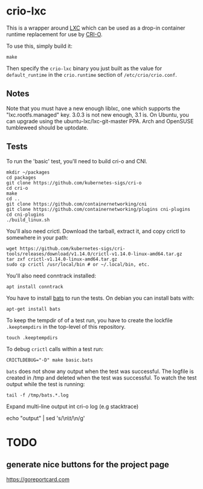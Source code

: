 # crio-lxc

This is a wrapper around [LXC](https://github.com/lxc/lxc) which can be used as
a drop-in container runtime replacement for use by
[CRI-O](https://github.com/kubernetes-sigs/cri-o).

To use this, simply build it:

```
make
```

Then specify the `crio-lxc` binary you just built as the value for
`default_runtime` in the `crio.runtime` section of `/etc/crio/crio.conf`.

## Notes

Note that you must have a new enough liblxc, one which supports the
"lxc.rootfs.managed" key.  3.0.3 is not new enough, 3.1 is.  On Ubuntu,
you can upgrade using the ubuntu-lxc/lxc-git-master PPA.  Arch and
OpenSUSE tumbleweed should be uptodate.

## Tests

To run the 'basic' test, you'll need to build cri-o and CNI.

```
mkdir ~/packages
cd packages
git clone https://github.com/kubernetes-sigs/cri-o
cd cri-o
make
cd ..
git clone https://github.com/containernetworking/cni
git clone https://github.com/containernetworking/plugins cni-plugins
cd cni-plugins
./build_linux.sh
```

You'll also need crictl.  Download the tarball, extract it, and
copy crictl to somewhere in your path:

```
wget https://github.com/kubernetes-sigs/cri-tools/releases/download/v1.14.0/crictl-v1.14.0-linux-amd64.tar.gz
tar zxf crictl-v1.14.0-linux-amd64.tar.gz
sudo cp crictl /usr/local/bin # or ~/.local/bin, etc.
```

You'll also need conntrack installed:

```
apt install conntrack
```

You have to install [bats](https://github.com/bats-core/bats-core) to run the tests.
On debian you can install bats with:
	
	apt-get install bats


To keep the tempdir of of a test run, you have to create the lockfile `.keeptempdirs` 
in the top-level of this repository.

	touch .keeptempdirs

To debug `crictl` calls within a test run:

	CRICTLDEBUG="-D" make basic.bats

`bats` does not show any output when the test was successful.
The logfile is created in /tmp and deleted when the test was successful.
To watch the test output while the test is running:

	tail -f /tmp/bats.*.log

Expand multi-line output int cri-o log (e.g stacktrace)

echo "output" | sed 's/\\n\\t/\n/g' 


# TODO
## generate nice buttons for the project page
https://goreportcard.com
